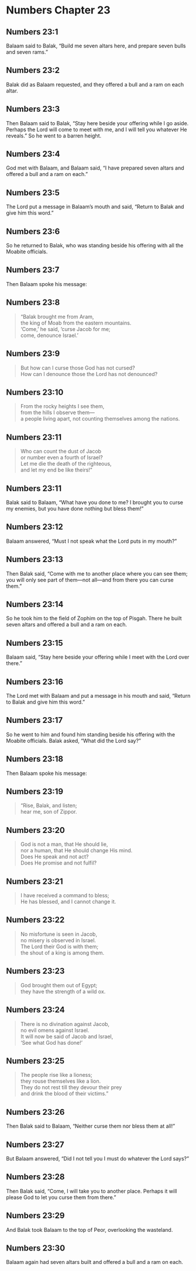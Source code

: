 # Numbers Chapter 23

## Numbers 23:1
Balaam said to Balak, “Build me seven altars here, and prepare seven bulls and seven rams.”

## Numbers 23:2
Balak did as Balaam requested, and they offered a bull and a ram on each altar.

## Numbers 23:3
Then Balaam said to Balak, “Stay here beside your offering while I go aside. Perhaps the Lord will come to meet with me, and I will tell you whatever He reveals.” So he went to a barren height.

## Numbers 23:4
God met with Balaam, and Balaam said, “I have prepared seven altars and offered a bull and a ram on each.”

## Numbers 23:5
The Lord put a message in Balaam’s mouth and said, “Return to Balak and give him this word.”

## Numbers 23:6
So he returned to Balak, who was standing beside his offering with all the Moabite officials.

## Numbers 23:7
Then Balaam spoke his message:

## Numbers 23:8
> “Balak brought me from Aram,  
> the king of Moab from the eastern mountains.  
> ‘Come,’ he said, ‘curse Jacob for me;  
> come, denounce Israel.’

## Numbers 23:9
> But how can I curse those God has not cursed?  
> How can I denounce those the Lord has not denounced?

## Numbers 23:10
> From the rocky heights I see them,  
> from the hills I observe them—  
> a people living apart, not counting themselves among the nations.

## Numbers 23:11
> Who can count the dust of Jacob  
> or number even a fourth of Israel?  
> Let me die the death of the righteous,  
> and let my end be like theirs!”

## Numbers 23:11
Balak said to Balaam, “What have you done to me? I brought you to curse my enemies, but you have done nothing but bless them!”

## Numbers 23:12
Balaam answered, “Must I not speak what the Lord puts in my mouth?”

## Numbers 23:13
Then Balak said, “Come with me to another place where you can see them; you will only see part of them—not all—and from there you can curse them.”

## Numbers 23:14
So he took him to the field of Zophim on the top of Pisgah. There he built seven altars and offered a bull and a ram on each.

## Numbers 23:15
Balaam said, “Stay here beside your offering while I meet with the Lord over there.”

## Numbers 23:16
The Lord met with Balaam and put a message in his mouth and said, “Return to Balak and give him this word.”

## Numbers 23:17
So he went to him and found him standing beside his offering with the Moabite officials. Balak asked, “What did the Lord say?”

## Numbers 23:18
Then Balaam spoke his message:

## Numbers 23:19
> “Rise, Balak, and listen;  
> hear me, son of Zippor.

## Numbers 23:20
> God is not a man, that He should lie,  
> nor a human, that He should change His mind.  
> Does He speak and not act?  
> Does He promise and not fulfil?

## Numbers 23:21
> I have received a command to bless;  
> He has blessed, and I cannot change it.

## Numbers 23:22
> No misfortune is seen in Jacob,  
> no misery is observed in Israel.  
> The Lord their God is with them;  
> the shout of a king is among them.

## Numbers 23:23
> God brought them out of Egypt;  
> they have the strength of a wild ox.

## Numbers 23:24
> There is no divination against Jacob,  
> no evil omens against Israel.  
> It will now be said of Jacob and Israel,  
> ‘See what God has done!’

## Numbers 23:25
> The people rise like a lioness;  
> they rouse themselves like a lion.  
> They do not rest till they devour their prey  
> and drink the blood of their victims.”

## Numbers 23:26
Then Balak said to Balaam, “Neither curse them nor bless them at all!”

## Numbers 23:27
But Balaam answered, “Did I not tell you I must do whatever the Lord says?”

## Numbers 23:28
Then Balak said, “Come, I will take you to another place. Perhaps it will please God to let you curse them from there.”

## Numbers 23:29
And Balak took Balaam to the top of Peor, overlooking the wasteland.

## Numbers 23:30
Balaam again had seven altars built and offered a bull and a ram on each.

